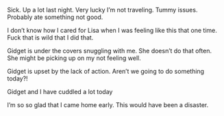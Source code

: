 Sick. Up a lot last night. Very lucky I’m not traveling. Tummy issues. Probably ate something not good. 

I don’t know how I cared for Lisa when I was feeling like this that one time. Fuck that is wild that I did that.

Gidget is under the covers snuggling with me. She doesn’t do that often. She might be picking up on my not feeling well.

Gidget is upset by the lack of action. Aren’t we going to do something today?!

Gidget and I have cuddled a lot today 

I’m so so glad that I came home early. This would have been a disaster.